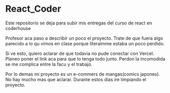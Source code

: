 # React_Coder
Este repositorio se deja para subir mis entregas del curso de react en coderhouse

Profesor aca paso a describir un poco el proyecto.
Trate de que fuera algo parecido a lo qu vimos en clase porque literalmme
estaba un poco perdido.

Si ve esto, quiero aclarar de que todavia no pude conectar con Vercel.
Planeo poner el link aca para que lo tenga todo junto. Perdon la incomodida
se me complica entre la facu y el trabajo. 

Por lo demas mi proyecto es un e-commers de mangas(comics japones). No hay mucho mas que
aclarar. Durante estos dias ire limpiando el proyecto.
